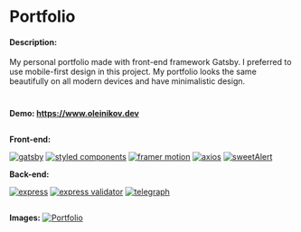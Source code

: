 # Portfolio
#### Description:
My personal portfolio made with front-end framework Gatsby. I preferred to use mobile-first design in this project. My portfolio looks the same beautifully on all modern devices and have minimalistic design.
# 

**Demo: https://www.oleinikov.dev**

## 
**Front-end:**

[![gatsby](https://www.oleinikov.dev/readme/gatsby.svg "gatsby")](https://www.oleinikov.dev/readme/gatsby.svg "gatsby")
[![styled components](https://www.oleinikov.dev/readme/styled-components.svg "styled components")](https://www.oleinikov.dev/readme/styled-components.svg "styled components")
[![framer motion](https://www.oleinikov.dev/readme/framer-motion.svg "framer motion")](https://www.oleinikov.dev/readme/framer-motion.svg "framer motion")
[![axios](https://www.oleinikov.dev/readme/axios.svg "axios")](https://www.oleinikov.dev/readme/axios.svg "axios")
[![sweetAlert](https://www.oleinikov.dev/readme/sweet-alert.svg "sweetAlert")](https://www.oleinikov.dev/readme/sweet-alert.svg "sweetAlert")

**Back-end:**

[![express](https://www.oleinikov.dev/readme/express.svg "express")](https://www.oleinikov.dev/readme/express.svg "express")
[![express validator](https://www.oleinikov.dev/readme/express-validator.svg "express validator")](https://www.oleinikov.dev/readme/express-validator.svg "express validator")
[![telegraph](https://www.oleinikov.dev/readme/telegraph.svg "telegraph")](https://www.oleinikov.dev/readme/telegraph.svg "telegraph")


## 
**Images:**
[![Portfolio](https://www.oleinikov.dev/static/72611bd877d34fc11958cd536a220dcd/99d89/portfolio-featured.webp "Portfolio")](https://www.oleinikov.dev/static/72611bd877d34fc11958cd536a220dcd/99d89/portfolio-featured.webp "Portfolio")
